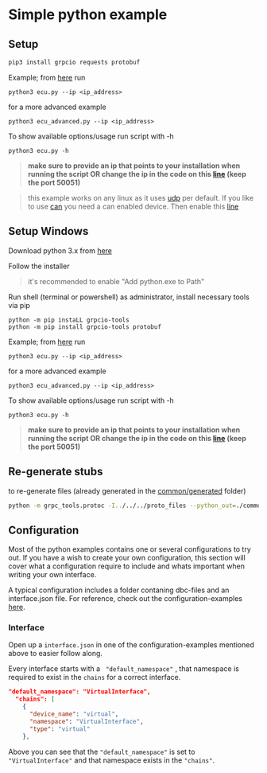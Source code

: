 # Simple python example

## Setup
```bash
pip3 install grpcio requests protobuf
```

Example; from [here](simple_ecu/) run
```
python3 ecu.py --ip <ip_address>
```
for a more advanced example
```
python3 ecu_advanced.py --ip <ip_address>
```

To show available options/usage run script with -h 
```
python3 ecu.py -h
```

> **make sure to provide an ip that points to your installation when running the script OR change the ip in the code on this [line](https://github.com/beamylabs/beamylabs-start/blob/0fe6746c960b1612a4818f75789712f5f2b929be/examples/grpc/python/simple_ecu/ecu.py#L220) (keep the port 50051)**

> this example works on any linux as it uses [udp](simple_ecu/configuration_udp) per default. If you like to use [can](simple_ecu/configuration_can) you need a can enabled device. Then enable this [line](https://github.com/beamylabs/beamylabs-start/blob/0fe6746c960b1612a4818f75789712f5f2b929be/examples/grpc/python/simple_ecu/ecu.py#L242)

## Setup Windows
Download python 3.x from [here](https://www.python.org/downloads/) 

Follow the installer
> it's recommended to enable "Add python.exe to Path"

Run shell (terminal or powershell) as administrator, install necessary tools via pip
```
python -m pip instaLL grpcio-tools
python -m pip install grpcio-tools protobuf
```
Example; from [here](simple_ecu/) run
```
python3 ecu.py --ip <ip_address>
```
for a more advanced example
```
python3 ecu_advanced.py --ip <ip_address>
```

To show available options/usage run script with -h
```
python3 ecu.py -h
```

> **make sure to provide an ip that points to your installation when running the script OR change the ip in the code on this [line](https://github.com/beamylabs/beamylabs-start/blob/0fe6746c960b1612a4818f75789712f5f2b929be/examples/grpc/python/simple_ecu/ecu.py#L220) (keep the port 50051)**

## Re-generate stubs

to re-generate files (already generated in the [common/generated](common/generated/) folder)

```bash
python -m grpc_tools.protoc -I../../../proto_files --python_out=./common/generated --grpc_python_out=./common/generated ../../../proto_files/*
```

## Configuration
Most of the python examples contains one or several configurations to try out. If you have a wish to create your own configuration, this section will cover what a configuration require to include and whats important when writing your own interface. 

A typical configuration includes a folder contaning dbc-files and an interface.json file. For reference, check out the configuration-examples [here](https://github.com/beamylabs/beamylabs-start/tree/improve-sample-and-docs/examples/grpc/python/simple_ecu).

### Interface
Open up a `interface.json` in one of the configuration-examples mentioned above to easier follow along.

Every interface starts with a ` "default_namespace"` , that namespace is required to exist in the `chains` for a correct interface. 
```json
"default_namespace": "VirtualInterface",
  "chains": [
    {
      "device_name": "virtual",
      "namespace": "VirtualInterface",
      "type": "virtual"
    },
```
Above you can see that the `"default_namespace"` is set to `"VirtualInterface"` and that namespace exists in the `"chains"`.

